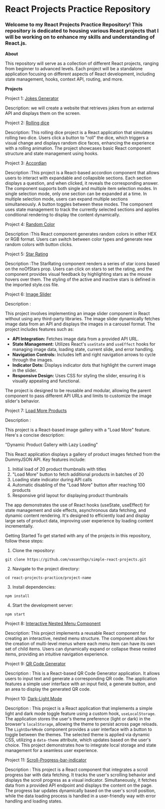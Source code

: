 # React Projects Practice Repository

### Welcome to my React Projects Practice Repository! This repository is dedicated to housing various React projects that I will be working on to enhance my skills and understanding of React.js.

**About**

This repository will serve as a collection of different React projects, ranging from beginner to advanced levels. Each project will be a standalone application focusing on different aspects of React development, including state management, hooks, context API, routing, and more.

**Projects**

Project 1: [Jokes Generator](projects/jokes-generator/jokegenerator)

Description: we will create a website that retrieves jokes from an external API and displays them on the screen.


Project 2: [Rolling dice](projects/rolling-dice)

Description: This rolling dice project is a React application that simulates rolling two dice. Users click a button to "roll" the dice, which triggers a visual change and displays random dice faces, enhancing the experience with a rolling animation. The project showcases basic React component structure and state management using hooks.

Project 3: [Accordian](projects/accordion)

 Description :This project is a React-based accordion component that allows users to interact with expandable and collapsible sections. Each section displays a question, and when clicked, it reveals the corresponding answer. The component supports both single and multiple item selection modes. In single selection mode, only one section can be expanded at a time. In multiple selection mode, users can expand multiple sections simultaneously. A button toggles between these modes. The component uses state management to track the currently selected sections and applies conditional rendering to display the content dynamically.

Project 4: [Random Color](projects/random-color)

 Description :This React component generates random colors in either HEX or RGB format. Users can switch between color types and generate new random colors with button clicks.

 Project 5: [Star Rating](projects/star-rating)

 Description :The StarRating component renders a series of star icons based on the noOfStars prop. Users can click on stars to set the rating, and the component provides visual feedback by highlighting stars as the mouse hovers over them. The styling of the active and inactive stars is defined in the imported style.css file.

 Project 6: [Image Slider](projects/image-slider)

 Description :

This project involves implementing an image slider component in React without using any third-party libraries. The image slider dynamically fetches image data from an API and displays the images in a carousel format. The project includes features such as:

- **API Integration:** Fetches image data from a provided API URL.
- **State Management:** Utilizes React's `useState` and `useEffect` hooks for managing image data, loading state, current slide, and error handling.
- **Navigation Controls:** Includes left and right navigation arrows to cycle through the images.
- **Indicator Dots:** Displays indicator dots that highlight the current image in the slider.
- **Responsive Design:** Uses CSS for styling the slider, ensuring it is visually appealing and functional.

The project is designed to be reusable and modular, allowing the parent component to pass different API URLs and limits to customize the image slider's behavior.

 Project 7: [Load More Products](projects/load-more-data)

 Description :

This project is a React-based image gallery with a "Load More" feature. Here's a concise description:

"Dynamic Product Gallery with Lazy Loading"

This React application displays a gallery of product images fetched from the DummyJSON API. Key features include:

1. Initial load of 20 product thumbnails with titles
2. "Load More" button to fetch additional products in batches of 20
3. Loading state indicator during API calls
4. Automatic disabling of the "Load More" button after reaching 100 products
5. Responsive grid layout for displaying product thumbnails

The app demonstrates the use of React hooks (useState, useEffect) for state management and side effects, asynchronous data fetching, and dynamic content rendering. It's designed to efficiently load and display large sets of product data, improving user experience by loading content incrementally.

Getting Started
To get started with any of the projects in this repository, follow these steps:

1. Clone the repository:

```
git clone https://github.com/vasanthgx/simple-react-projects.git

```
2. Navigate to the project directory:

```
cd react-projects-practice/project-name
```
3. Install dependencies:

```
npm install

```
4. Start the development server:

```
npm start

```
Project 8: [ Interactive Nested Menu Component](https://github.com/vasanthgx/nested-navigation/tree/master)

Description: This project implements a reusable React component for creating an interactive, nested menu structure. The component allows for the creation of multi-level menus where each menu item can have its own set of child items. Users can dynamically expand or collapse these nested items, providing an intuitive navigation experience.


 Project 9: [QR Code Generator](projects/qr-code)

 Description : This is a React-based QR Code Generator application. It allows users to input text and generate a corresponding QR code. The application features a simple user interface with an input field, a generate button, and an area to display the generated QR code.

 Project 10: [Dark-Light Mode](projects/light-dark-mode)

 Description : This project is a React application that implements a simple light and dark mode toggle feature using a custom hook, `useLocalStorage`. The application stores the user's theme preference (light or dark) in the browser's `localStorage`, allowing the theme to persist across page reloads. The `LightDarkMode` component provides a user interface with a button to toggle between the themes. The selected theme is applied via dynamic CSS, utilizing a `data-theme` attribute, which updates based on the user's choice. This project demonstrates how to integrate local storage and state management for a seamless user experience.

 Project 11: [Scroll-Progress-bar-indicator](projects/scroll-indicator)

 Description : This project is a React component that integrates a scroll progress bar with data fetching. It tracks the user's scrolling behavior and displays the scroll progress as a visual indicator. Simultaneously, it fetches data from a provided API endpoint and displays the content on the page. The progress bar updates dynamically based on the user's scroll position, while the data loading process is handled in a user-friendly way with error handling and loading states.
